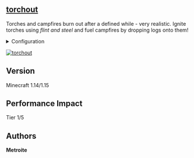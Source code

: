 ## [torchout](https://download.metroite.de/#/home?url=https://github.com/Metroite/datapacks/tree/1.14/torchout&rootDirectory=false)

Torches and campfires burn out after a defined while - very realistic. Ignite torches using *flint and steel* and fuel campfires by dropping logs onto them!

<details>
<summary>Configuration</summary>
<br>

Change *$burntime$* in *to.torch* to redefine the time until torches burn out in ticks (20 ticks = 1 second) (24000 (20 minutes) is default): `/scoreboard players set $burntime$ to.torch 24000`

Change *$uses$* in *to.damage* to set the durability of flint_and_steel when lighting up torches (64 is default): `/scoreboard players set $uses$ to.damage 64`

</details>

<a href="https://download.metroite.de/#/home?url=https://github.com/Metroite/datapacks/tree/1.14/torchout&rootDirectory=false" rel="Torches... a not-so everlasting light source">![torchout](torchout.png?raw=true "Torches... a not-so everlasting light source")</a>

## Version

Minecraft 1.14/1.15

## Performance Impact

Tier 1/5

## Authors

**Metroite**
